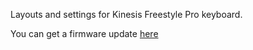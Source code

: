 Layouts and settings for Kinesis Freestyle Pro keyboard.

You can get a firmware update [here](https://www.kinesis-ergo.com/freestyle-pro-resource-page/)
